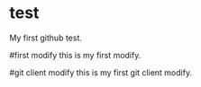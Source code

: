 # test
My first github test.

#first modify
this is my first modify.

#git client modify
this is my first git client modify.
